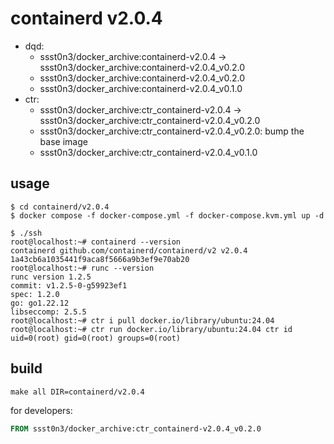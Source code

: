 # containerd v2.0.4

* dqd: 
    * ssst0n3/docker_archive:containerd-v2.0.4 -> ssst0n3/docker_archive:containerd-v2.0.4_v0.2.0
    * ssst0n3/docker_archive:containerd-v2.0.4_v0.2.0
    * ssst0n3/docker_archive:containerd-v2.0.4_v0.1.0
* ctr:
    * ssst0n3/docker_archive:ctr_containerd-v2.0.4 -> ssst0n3/docker_archive:ctr_containerd-v2.0.4_v0.2.0
    * ssst0n3/docker_archive:ctr_containerd-v2.0.4_v0.2.0: bump the base image
    * ssst0n3/docker_archive:ctr_containerd-v2.0.4_v0.1.0

## usage

```shell
$ cd containerd/v2.0.4
$ docker compose -f docker-compose.yml -f docker-compose.kvm.yml up -d
```

```shell
$ ./ssh
root@localhost:~# containerd --version
containerd github.com/containerd/containerd/v2 v2.0.4 1a43cb6a1035441f9aca8f5666a9b3ef9e70ab20
root@localhost:~# runc --version
runc version 1.2.5
commit: v1.2.5-0-g59923ef1
spec: 1.2.0
go: go1.22.12
libseccomp: 2.5.5
root@localhost:~# ctr i pull docker.io/library/ubuntu:24.04
root@localhost:~# ctr run docker.io/library/ubuntu:24.04 ctr id
uid=0(root) gid=0(root) groups=0(root)
```

## build

```shell
make all DIR=containerd/v2.0.4
```

for developers:

```dockerfile
FROM ssst0n3/docker_archive:ctr_containerd-v2.0.4_v0.2.0
```
